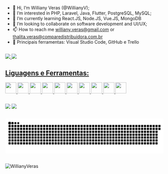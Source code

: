 - 👋 Hi, I’m Williany Veras (@WillianyV);
- 👀 I’m interested in PHP, Laravel, Java, Flutter, PostgreSQL, MySQL;
- 🌱 I’m currently learning React.JS, Node.JS, Vue.JS, MongoDB
- 💞️ I’m looking to collaborate on software development and UI/UX;
- 📫 How to reach me williany.veras@gmail.com or thalita.veras@comparedistribuidora.com.br
- 🎒 Principais ferramentas: Visual Studio Code, GitHub e Trello

##

 <div>
  <a href="https://github.com/WillianyV">
  <img height="160em" src="https://github-readme-stats.vercel.app/api?username=WillianyV&show_icons=true&theme=dark&include_all_commits=true&count_private=true&locale=pt-br"/>
  <img height="160em" src="https://github-readme-stats.vercel.app/api/top-langs/?username=WillianyV&layout=compact&langs_count=7&theme=dark&locale=pt-br"/>


<h2>Liguagens e Ferramentas:</h2>
<code><img height="35" width="35" src="https://github.com/herculanosilva/herculanosilva/blob/main/assets/html5-original.svg"></code>
<code><img height="35" width="35" src="https://github.com/herculanosilva/herculanosilva/blob/main/assets/css3-original.svg"></code>
<code><img height="35" width="35" src="https://github.com/herculanosilva/herculanosilva/blob/main/assets/bootstrap-plain.svg"></code>
<code><img height="35" width="35" src="https://github.com/herculanosilva/herculanosilva/blob/main/assets/php-original.svg"></code>
<code><img height="35" width="35" src="https://github.com/herculanosilva/herculanosilva/blob/main/assets/laravel-plain-wordmark.svg"></code>
<code><img height="35" width="35" src="https://github.com/herculanosilva/herculanosilva/blob/main/assets/postgresql-original.svg"></code>
<code><img height="35" width="35" src="https://github.com/herculanosilva/herculanosilva/blob/main/assets/git-original.svg"></code>
<code><img height="35" width="35" src="https://github.com/herculanosilva/herculanosilva/blob/main/assets/github-original.svg"></code>
<code><img height="35" width="35" src="https://github.com/herculanosilva/herculanosilva/blob/main/assets/trello-plain-wordmark.svg"></code>
<code><img height="35" width="35" src="https://github.com/herculanosilva/herculanosilva/blob/main/assets/vscode-original.svg"></code>

  
 ##
 <div> 
  <a href = "mailto:williany.veras@gmail.com"><img src="https://img.shields.io/badge/-Gmail-%23333?style=for-the-badge&logo=gmail&logoColor=white" target="_blank"></a>
  <a href="#" target="_blank"><img src="https://img.shields.io/badge/-LinkedIn-%230077B5?style=for-the-badge&logo=linkedin&logoColor=white" target="_blank"></a> 

 
 ##
 ![Snake animation](https://github.com/WillianyV/WillianyV/blob/output/github-contribution-grid-snake.svg)
</div>

 ##
 <img src="https://komarev.com/ghpvc/?username=WillianyV&color=brightgreen&label=Visualizacões+do+perfil" alt="WillianyVeras"/>

